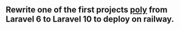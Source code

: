 ## Rewrite one of the first projects [poly](https://github.com/tony-starikov/poly) from Laravel 6 to Laravel 10 to deploy on railway.
